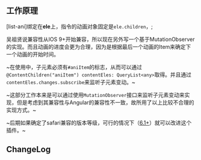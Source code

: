 ## 工作原理

[list-ani]绑定在**ele**上，指令的动画对象固定是`ele.children`，;

吴祖贤说兼容性从IOS 9+开始兼容，所以现在另外写一个基于MutationObserver的实现。而且动画的进度会更为合理，因为是根据最后一个动画的Item来确定下一个动画的开始时间。

~在使用中，子元素必须有`#aniItem`的标志，从而可以通过`@ContentChildren("aniItem") contentEles: QueryList<any>`取得。并且通过`contentEles.changes.subscribe`来监听子元素变动。~

~这部分工作本来是可以通过使用`MutationObserver`接口来监听子元素变动来实现，但是考虑到其兼容性与Angular的兼容性不一致，故所用了以上比较不合理的实现方式。~

~后期如果确定了safari兼容的版本等级，可行的情况下（[6.1+](https://caniuse.com/#search=MutationObserver)）就可以改进这个插件。~

## ChangeLog

